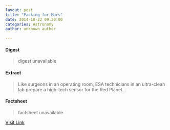 ```yaml
---
layout: post
title: "Packing for Mars"
date: 2014-10-22 09:30:00
categories: Astronomy
author: unknown author

---
```



#### Digest
>digest unavailable

#### Extract
>Like surgeons in an operating room, ESA technicians in an ultra-clean lab prepare a high-tech sensor for the Red Planet...

#### Factsheet
>factsheet unavailable

[Visit Link](http://www.esa.int/Our_Activities/Space_Engineering/Packing_for_Mars)


